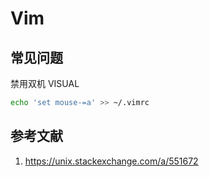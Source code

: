 # Vim

## 常见问题

禁用双机 VISUAL

```sh
echo 'set mouse-=a' >> ~/.vimrc
```
## 参考文献

1. https://unix.stackexchange.com/a/551672
